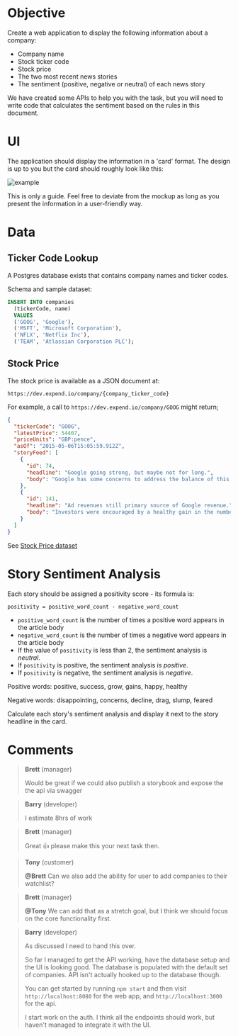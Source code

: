 # Objective

Create a web application to display the following information about a company:

- Company name
- Stock ticker code
- Stock price
- The two most recent news stories
- The sentiment (positive, negative or neutral) of each news story

We have created some APIs to help you with the task, but you will need to write code that calculates the sentiment based on the rules in this document.

# UI

The application should display the information in a 'card' format. The design is up to you but the card should roughly look like this:

![example](https://i.imgur.com/hcSubsi.jpg)

This is only a guide. Feel free to deviate from the mockup as long as you present the information in a user-friendly way.

# Data

## Ticker Code Lookup

A Postgres database exists that contains company names and ticker codes.

Schema and sample dataset:

```sql
INSERT INTO companies
  (tickerCode, name)
  VALUES
  ('GOOG', 'Google'),
  ('MSFT', 'Microsoft Corporation'),
  ('NFLX', 'Netflix Inc'),
  ('TEAM', 'Atlassian Corporation PLC');
```

## Stock Price

The stock price is available as a JSON document at:

`https://dev.expend.io/company/{company_ticker_code}`

For example, a call to `https://dev.expend.io/company/GOOG` might return;

```json
{
  "tickerCode": "GOOG",
  "latestPrice": 54407,
  "priceUnits": "GBP:pence",
  "asOf": "2015-05-06T15:05:59.912Z",
  "storyFeed": [
    {
      "id": 74,
      "headline": "Google going strong, but maybe not for long.",
      "body": "Google has some concerns to address the balance of this year, and beyond. Over the long run, the consensus analyst recommendation for Google as a 'strong buy' is warranted as the company continues driving a healthy double-digit top line growth. But that doesn't mean there won't be a hurdle, or three, to overcome along the way."
    },
    {
      "id": 141,
      "headline": "Ad revenues still primary source of Google revenue.",
      "body": "Investors were encouraged by a healthy gain in the number of people looking at Google's ads, even as the average prices for those marketing messages extended a three-and-half year slump. The market also had been bracing for more disappointing numbers, triggering a 'relief rally' when the results weren't as bad as feared, BGC Partners analyst Colin Gillis said."
    }
  ]
}
```

See [Stock Price dataset](./stock-price.json)

# Story Sentiment Analysis

Each story should be assigned a positivity score - its formula is:

`positivity = positive_word_count - negative_word_count`

- `positive_word_count` is the number of times a positive word appears in the article body
- `negative_word_count` is the number of times a negative word appears in the article body
- If the value of `positivity` is less than 2, the sentiment analysis is _neutral_.
- If `positivity` is positive, the sentiment analysis is _positive_.
- If `positivity` is negative, the sentiment analysis is _negative_.

Positive words: positive, success, grow, gains, happy, healthy

Negative words: disappointing, concerns, decline, drag, slump, feared

Calculate each story's sentiment analysis and display it next to the story headline in the card.

# Comments

> __Brett__ (manager)
>
> Would be great if we could also publish a storybook and expose the the api via swagger

> __Barry__ (developer)
>
> I estimate 8hrs of work

> __Brett__ (manager)
>
> Great 👍 please make this your next task then.

> __Tony__ (customer)
>
> __@Brett__ Can we also add the ability for user to add companies to their watchlist?

> __Brett__ (manager)
>
> __@Tony__ We can add that as a stretch goal, but I think we should focus on the core functionality first.

> __Barry__ (developer)
>
> As discussed I need to hand this over.
>
> So far I managed to get the API working, have the database setup and the UI is looking good. The database is populated with the default set of companies.
> API isn't actually hooked up to the database though.
>
> You can get started by running `npm start` and then visit `http://localhost:8080` for the web app, and `http://localhost:3000` for the api.
>
> I start work on the auth. I think all the endpoints should work, but haven't managed to integrate it with the UI.

